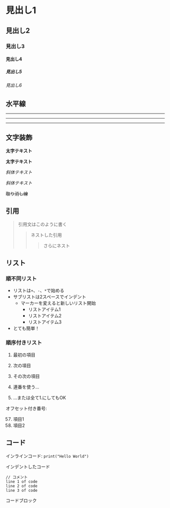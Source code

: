 # 見出し1
## 見出し2
### 見出し3
#### 見出し4
##### 見出し5
###### 見出し6


## 水平線

___

---

***


## 文字装飾

**太字テキスト**

__太字テキスト__

*斜体テキスト*

_斜体テキスト_

~~取り消し線~~


## 引用

> 引用文はこのように書く
>> ネストした引用
> > > さらにネスト


## リスト

### 順不同リスト

+ リストは`+`、`-`、`*`で始める
+ サブリストは2スペースでインデント
  - マーカーを変えると新しいリスト開始
    * リストアイテム1
    + リストアイテム2
    - リストアイテム3
+ とても簡単！

### 順序付きリスト

1. 最初の項目
2. 次の項目
3. その次の項目

1. 連番を使う...
1. ...または全て1.にしてもOK

オフセット付き番号:

57. 項目1
1. 項目2


## コード

インラインコード: `print("Hello World")`

インデントしたコード

    // コメント
    line 1 of code
    line 2 of code
    line 3 of code

コードブロック
